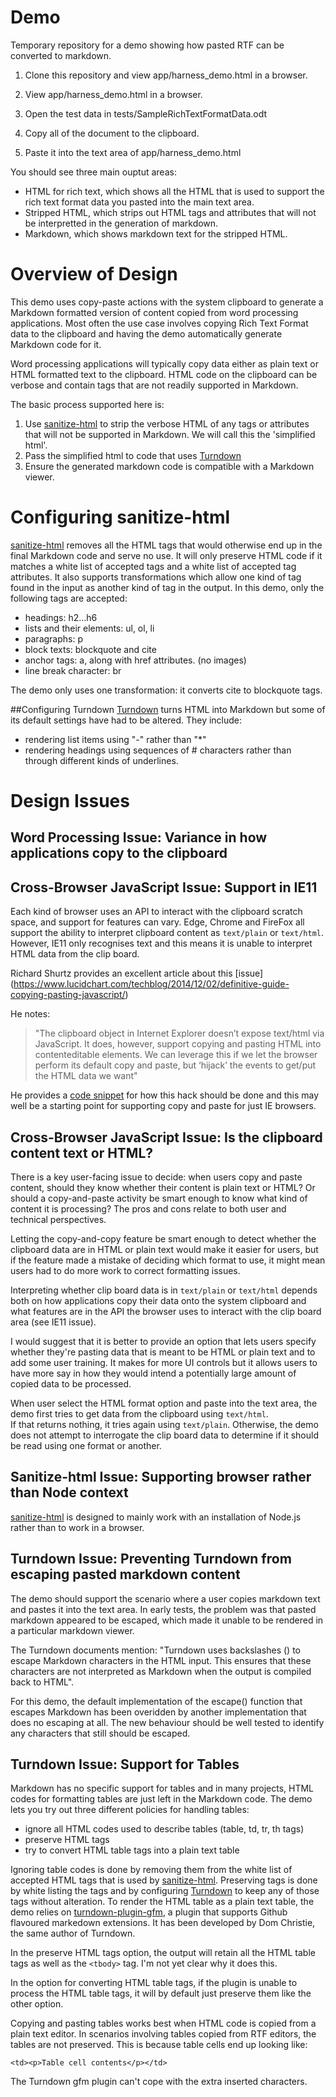 # Demo
Temporary repository for a demo showing how pasted RTF can be converted to
markdown.

1. Clone this repository and view app/harness_demo.html in a browser.

2. View app/harness_demo.html in a browser.

3. Open the test data in tests/SampleRichTextFormatData.odt

4. Copy all of the document to the clipboard.

5. Paste it into the text area of app/harness_demo.html

You should see three main ouptut areas:
 - HTML for rich text, which shows all the HTML that is used to support
   the rich text format data you pasted into the main text area.
 - Stripped HTML, which strips out HTML tags and attributes that will not
   be interpretted in the generation of markdown.
 - Markdown, which shows markdown text for the stripped HTML.

# Overview of Design
This demo uses copy-paste actions with the system clipboard to generate a
Markdown formatted version of content copied from word processing
applications. Most often the use case involves copying Rich Text Format data
to the clipboard and having the demo automatically generate Markdown code for
it.

Word processing applications will typically copy data either as plain text or
HTML formatted text to the clipboard.  HTML code on the clipboard can be
verbose and contain tags that are not readily supported in Markdown.

The basic process supported here is:
1. Use [sanitize-html](https://www.npmjs.com/package/sanitize-html) to strip
the verbose HTML of any tags or attributes that will not be supported in
Markdown.  We will call this the 'simplified html'.
2. Pass the simplified html to code that uses [Turndown](https://github.com/domchristie/turndown)
3. Ensure the generated markdown code is compatible with a Markdown viewer.

# Configuring sanitize-html
[sanitize-html](https://www.npmjs.com/package/sanitize-html) removes all the HTML tags
that would otherwise end up in the final Markdown code and serve no use. It will only
preserve HTML code if it matches a white list of accepted tags and a white list of
accepted tag attributes. It also supports transformations which allow one kind of tag
found in the input as another kind of tag in the output. In this demo, only the following
tags are accepted:
* headings: h2...h6
* lists and their elements: ul, ol, li
* paragraphs: p
* block texts: blockquote and cite
* anchor tags: a, along with href attributes. (no images)
* line break character: br

The demo only uses one transformation: it converts cite to blockquote tags.

##Configuring Turndown
[Turndown](https://github.com/domchristie/turndown) turns HTML into Markdown but some
of its default settings have had to be altered. They include:
* rendering list items using "-" rather than "\*"
* rendering headings using sequences of # characters rather than through different kinds of
underlines.

# Design Issues

## Word Processing Issue: Variance in how applications copy to the clipboard


## Cross-Browser JavaScript Issue: Support in IE11
Each kind of browser uses an API to interact with the clipboard scratch space,
and support for features can vary. Edge, Chrome and FireFox all support the
ability to interpret clipboard content as `text/plain` or `text/html`.
However, IE11 only recognises text and this means it is unable to interpret
HTML data from the clip board.

Richard Shurtz provides an excellent article about this [issue]
(https://www.lucidchart.com/techblog/2014/12/02/definitive-guide-copying-pasting-javascript/)

He notes:
>"The clipboard object in Internet Explorer doesn’t expose text/html via
JavaScript. It does, however, support copying and pasting HTML into
contenteditable elements. We can leverage this if we let the browser perform
its default copy and paste, but ‘hijack’ the events to get/put the HTML data
we want"

He provides a [code snippet](https://jsfiddle.net/vtjnr6ea/) for how this hack
should be done and this may well be a starting point for supporting copy and
paste for just IE browsers.

## Cross-Browser JavaScript Issue: Is the clipboard content text or HTML?
There is a key user-facing issue to decide: when users copy and paste content,
should they know whether their content is plain text or HTML? Or should a
copy-and-paste activity be smart enough to know what kind of content it is
processing?  The pros and cons relate to both user and technical perspectives.

Letting the copy-and-copy feature be smart enough to detect whether the
clipboard data are in HTML or plain text would make it easier for users, but
if the feature made a mistake of deciding which format to use, it might mean
users had to do more work to correct formatting issues.

Interpreting whether clip board data is in `text/plain` or `text/html` depends
both on how applications copy their data onto the system clipboard and what
features are in the API the browser uses to interact with the clip board
area (see IE11 issue).

I would suggest that it is better to provide an option that lets users
specify whether they're pasting data that is meant to be HTML or plain text
and to add some user training.  It makes for more UI controls but it allows
users to have more say in how they would intend a potentially large amount of
copied data to be processed.

When user select the HTML format option and paste into the text area, the demo
first tries to get data from the clipboard using ```text/html```.  
If that returns nothing, it tries again using ```text/plain```. Otherwise,
the demo does not attempt to interrogate the clip board data to determine if
it should be read using one format or another.

## Sanitize-html Issue: Supporting browser rather than Node context
[sanitize-html](https://www.npmjs.com/package/sanitize-html) is designed to
mainly work with an installation of Node.js rather than to work in a browser.

## Turndown Issue: Preventing Turndown from escaping pasted markdown content
The demo should support the scenario where a user copies markdown text and pastes it into the
text area.  In early tests, the problem was that pasted markdown appeared to be escaped, which
made it unable to be rendered in a particular markdown viewer.

The Turndown documents mention: "Turndown uses backslashes (\) to escape Markdown characters
in the HTML input. This ensures that these characters are not interpreted as Markdown when
the output is compiled back to HTML".  

For this demo, the default implementation of the escape() function that escapes Markdown
has been overidden by another implementation that does no escaping at all.  The new
behaviour should be well tested to identify any characters that still should be escaped.

## Turndown Issue: Support for Tables
Markdown has no specific support for tables and in many projects, HTML codes
for formatting tables are just left in the Markdown code. The demo lets you try
out three different policies for handling tables:
* ignore all HTML codes used to describe tables (table, td, tr, th tags)
* preserve HTML tags
* try to convert HTML table tags into a plain text table

Ignoring table codes is done by removing them from the white list of
accepted HTML tags that is used by
[sanitize-html](https://www.npmjs.com/package/sanitize-html).  Preserving tags
is done by white listing the tags and by configuring [Turndown](https://github.com/domchristie/turndown)
to keep any of those tags without alteration.  To render the HTML table as a
plain text table, the demo relies on [turndown-plugin-gfm](https://github.com/domchristie/turndown-plugin-gfm), a plugin
that supports Github flavoured markedown extensions. It has been developed by
Dom Christie, the same author of Turndown.  

In the preserve HTML tags option, the output will retain all the HTML table
tags as well as the `<tbody>` tag.  I'm not yet clear why it does this.

In the option for converting HTML table tags, if the plugin is unable to process
the HTML table tags, it will by default just preserve them like the other option.

Copying and pasting tables works best when HTML code is copied from a plain
text editor.  In scenarios involving tables copied from RTF editors, the
tables are not preserved. This is because table cells end up looking like:

```
<td><p>Table cell contents</p></td>
```
The Turndown gfm plugin can't cope with the extra inserted characters.
